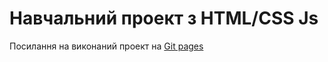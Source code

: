 # Навчальний проект з HTML/CSS Js


Посилання на виконаний проект на [Git pages](https://smvaleriya.github.io/forms)